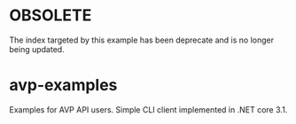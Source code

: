 # OBSOLETE
The index targeted by this example has been deprecate and is no longer being updated.

# avp-examples
Examples for AVP API users. Simple CLI client implemented in .NET core 3.1.
